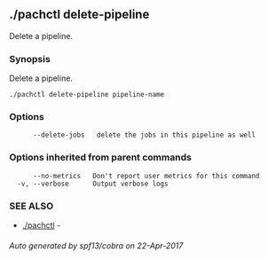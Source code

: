 ## ./pachctl delete-pipeline

Delete a pipeline.

### Synopsis


Delete a pipeline.

```
./pachctl delete-pipeline pipeline-name
```

### Options

```
      --delete-jobs   delete the jobs in this pipeline as well
```

### Options inherited from parent commands

```
      --no-metrics   Don't report user metrics for this command
  -v, --verbose      Output verbose logs
```

### SEE ALSO
* [./pachctl](./pachctl.md)	 - 

###### Auto generated by spf13/cobra on 22-Apr-2017
